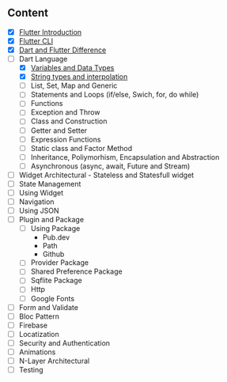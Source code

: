 ## Content

- [x] [Flutter Introduction](./Flutter%20Introduction/README.md)
- [x] [Flutter CLI](./Flutter%20CLI/README.md)
- [x] [Dart and Flutter Difference](./Flutter%20and%20Dart%20Difference/README.md)
- [ ] Dart Language
  - [x] [Variables and Data Types](./DartVariablesandDataTypes/README.md)
  - [x] [String types and interpolation](./StringTypeInterpolations/README.md)
  - [ ] List, Set, Map and Generic
  - [ ] Statements and Loops (if/else, Swich, for, do while)
  - [ ] Functions
  - [ ] Exception and Throw
  - [ ] Class and Construction
  - [ ] Getter and Setter
  - [ ] Expression Functions
  - [ ] Static class and Factor Method
  - [ ] Inheritance, Poliymorhism, Encapsulation and Abstraction
  - [ ] Asynchronous (async, await, Future and Stream)
- [ ] Widget Architectural - Stateless and Statesfull widget
- [ ] State Management
- [ ] Using Widget
- [ ] Navigation
- [ ] Using JSON
- [ ] Plugin and Package
  - [ ] Using Package 
    - Pub.dev
    - Path
    - Github
  - [ ] Provider Package
  - [ ] Shared Preference Package
  - [ ] Sqflite Package
  - [ ] Http
  - [ ] Google Fonts
- [ ] Form and Validate
- [ ] Bloc Pattern
- [ ] Firebase
- [ ] Locatization
- [ ] Security and Authentication
- [ ] Animations
- [ ] N-Layer Architectural
- [ ] Testing